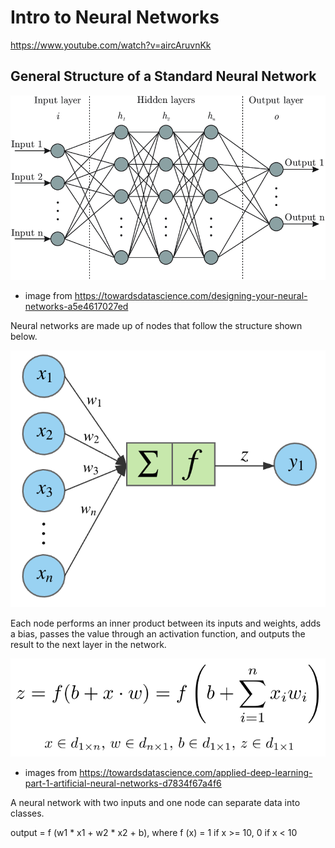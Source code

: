 # Intro to Neural Networks

https://www.youtube.com/watch?v=aircAruvnKk

## General Structure of a Standard Neural Network

![NN Structure](images/nnStructure.png)
* image from https://towardsdatascience.com/designing-your-neural-networks-a5e4617027ed

Neural networks are made up of nodes that follow the structure shown below.

![NN Node](images/nnNode.png)

Each node performs an inner product between its inputs and weights, adds a bias, passes the value through an activation function, and outputs the result to the next layer in the network.

![NN Node Equation](images/nnNodeEquation.png)
* images from https://towardsdatascience.com/applied-deep-learning-part-1-artificial-neural-networks-d7834f67a4f6

A neural network with two inputs and one node can separate data into classes.

output = f (w1 * x1 + w2 * x2 + b), where f (x) = 1 if x >= 10, 0 if x < 10
